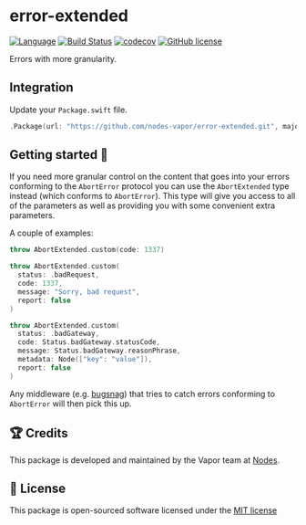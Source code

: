 # error-extended
[![Language](https://img.shields.io/badge/Swift-3-brightgreen.svg)](http://swift.org)
[![Build Status](https://travis-ci.org/nodes-vapor/error-extended.svg?branch=master)](https://travis-ci.org/nodes-vapor/error-extended)
[![codecov](https://codecov.io/gh/nodes-vapor/sanitized/branch/master/graph/badge.svg)](https://codecov.io/gh/nodes-vapor/error-extended)
[![GitHub license](https://img.shields.io/badge/license-MIT-blue.svg)](https://raw.githubusercontent.com/nodes-vapor/error-extended/master/LICENSE)

Errors with more granularity.

## Integration
Update your `Package.swift` file.
```swift
.Package(url: "https://github.com/nodes-vapor/error-extended.git", majorVersion: 0)
```

## Getting started 🚀
If you need more granular control on the content that goes into your errors conforming to the `AbortError`  protocol you can use the `AbortExtended` type instead (which conforms to `AbortError`). This type will give you access to all of the parameters as well as providing you with some convenient extra parameters.

A couple of examples:

```swift
throw AbortExtended.custom(code: 1337)
```

```swift
throw AbortExtended.custom(
  status: .badRequest, 
  code: 1337, 
  message: "Sorry, bad request", 
  report: false
)
```

```swift
throw AbortExtended.custom(
  status: .badGateway, 
  code: Status.badGateway.statusCode, 
  message: Status.badGateway.reasonPhrase, 
  metadata: Node(["key": "value"]), 
  report: false
)
```

Any middleware (e.g. [bugsnag](https://github.com/nodes-vapor/bugsnag)) that tries to catch errors conforming to `AbortError` will then pick this up.

## 🏆 Credits
This package is developed and maintained by the Vapor team at [Nodes](https://www.nodes.dk).

## 📄 License
This package is open-sourced software licensed under the [MIT license](http://opensource.org/licenses/MIT)
